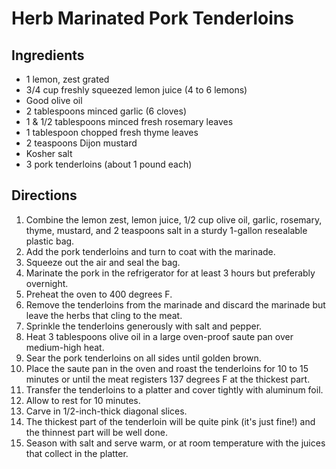 # Herb Marinated Pork Tenderloins

## Ingredients

- 1 lemon, zest grated
- 3/4 cup freshly squeezed lemon juice (4 to 6 lemons)
- Good olive oil
- 2 tablespoons minced garlic (6 cloves)
- 1 & 1/2 tablespoons minced fresh rosemary leaves
- 1 tablespoon chopped fresh thyme leaves
- 2 teaspoons Dijon mustard
- Kosher salt
- 3 pork tenderloins (about 1 pound each)

## Directions

1. Combine the lemon zest, lemon juice, 1/2 cup olive oil, garlic, rosemary, thyme, mustard, and 2 teaspoons salt in a sturdy 1-gallon resealable plastic bag.
2. Add the pork tenderloins and turn to coat with the marinade.
3. Squeeze out the air and seal the bag.
4. Marinate the pork in the refrigerator for at least 3 hours but preferably overnight.
5. Preheat the oven to 400 degrees F.
6. Remove the tenderloins from the marinade and discard the marinade but leave the herbs that cling to the meat.
7. Sprinkle the tenderloins generously with salt and pepper.
8. Heat 3 tablespoons olive oil in a large oven-proof saute pan over medium-high heat.
9. Sear the pork tenderloins on all sides until golden brown.
10. Place the saute pan in the oven and roast the tenderloins for 10 to 15 minutes or until the meat registers 137 degrees F at the thickest part.
11. Transfer the tenderloins to a platter and cover tightly with aluminum foil.
12. Allow to rest for 10 minutes.
13. Carve in 1/2-inch-thick diagonal slices.
14. The thickest part of the tenderloin will be quite pink (it's just fine!) and the thinnest part will be well done.
15. Season with salt and serve warm, or at room temperature with the juices that collect in the platter.
